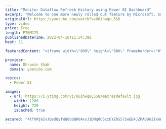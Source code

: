 ```yaml
---
title: "Monitor Dataflow Refresh History using Power BI Dashboard"
excerpt: "Welcome to one more newly rolled out feature by Microsoft. Sometimes as an admin, we want to know and want to manage Dataverse tables to report over our dataflow refresh history. To access these tables, it is suggested to use Dataverse connector in Power BI to set up your dashboard. During this entire"
originalUrl: https://youtube.com/watch?v=86ihwquL5S8
type: video
price: Free
length: PT6M17S
publishedDateTime: 2022-04-10T11:54:39Z
heat: 51

featuredContent: "<iframe width=\"800\" height=\"500\" frameborder=\"0\" src=\"https://www.youtube.com/embed/86ihwquL5S8\" allow=\"accelerometer; autoplay; encrypted-media; gyroscope; picture-in-picture\" allowfullscreen></iframe>"

provider:
  name: Dhruvin Shah
  domain: youtube.com

topics:
  - Power BI

images:
  - url: https://i.ytimg.com/vi/86ihwquL5S8/maxresdefault.jpg
    width: 1280
    height: 720
    isCached: true

secured: "4tfnMj6IvJQedQyfWQ8bSQROAxvJ1DNq0C6czEYEhS572wEE4JZPAOUeIIxGW2pnSEeMIyJ0tz0Tp74bFLT+HgEfoD5YRJmvXMYahAVtCMrwJXVVCsivq60qer6hLn/mFzZF0gDkEdsmDmDfQ982iESsPyCBc/ZGsx+6AELAPJ4BIZlDgb3kbKa8GbbyHXIZzVjRb+TN0AfNTBSOrM1j18AIDqXGQ0zFXcNl7kttSC1ei+1yM7SluI7EHKBXCMleqGmcDFdRYASNu1goY+dae6cIBrb5/d19EBM1ZTOD7h8BWlVC1a62URuBQemKdthL25AdhMjaqSB+6HrkbAZc+h7iDphO5y+E0HpH5MzerXCHFm4bWqYDwksFX4A+pyACm6eto+vOPPNqsrMRfaZS5iN4LHLH98TVS48+RK9q2Ng=;th4H8D2pZmNja10YzpqmqA=="
---
```


